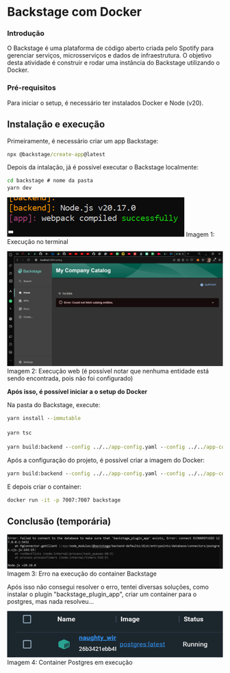 # Backstage com Docker

### Introdução

O Backstage é uma plataforma de código aberto criada pelo Spotify para gerenciar serviços, microsserviços e dados de infraestrutura. O objetivo desta atividade é construir e rodar uma instância do Backstage utilizando o Docker.

### Pré-requisitos

Para iniciar o setup, é necessário ter instalados Docker e Node (v20).

## Instalação e execução

Primeiramente, é necessário criar um app Backstage:

```cmd
npx @backstage/create-app@latest
```

Depois da intalação, já é possível executar o Backstage localmente:

```cmd
cd backstage # nome da pasta
yarn dev
```

![alt text](image.png)
Imagem 1: Execução no terminal

![alt text](./imgs/image-1.png)
Imagem 2: Execução web (é possível notar que nenhuma entidade está sendo encontrada, pois não foi configurado)

**Após isso, é possível iniciar a o setup do Docker**

Na pasta do Backstage, execute:
```cmd
yarn install --immutable

yarn tsc

yarn build:backend --config ../../app-config.yaml --config ../../app-config.production.yaml
```

Após a configuração do projeto, é possível criar a imagem do Docker:

```cmd
yarn build:backend --config ../../app-config.yaml --config ../../app-config.production.yaml
```

E depois criar o container:

```cmd
docker run -it -p 7007:7007 backstage
```

## Conclusão (temporária)

![alt text](./imgs/image-2.png)
Imagem 3: Erro na execução do container Backstage

Após isso não consegui resolver o erro, tentei diversas soluções, como instalar o plugin "backstage_plugin_app", criar um container para o postgres, mas nada resolveu... 

![alt text](./imgs/image-3.png)
Imagem 4: Container Postgres em execução
